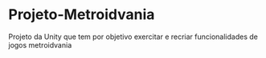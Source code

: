 # Projeto-Metroidvania
Projeto da Unity que tem por objetivo exercitar e recriar funcionalidades de jogos metroidvania
